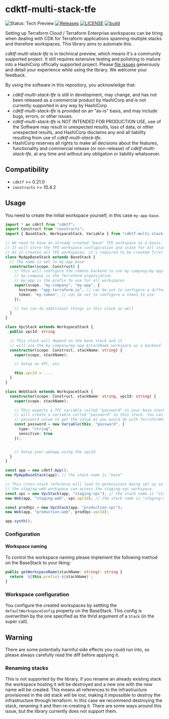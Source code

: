 # cdktf-multi-stack-tfe

![Status: Tech Preview](https://img.shields.io/badge/status-experimental-EAAA32) [![Releases](https://img.shields.io/github/release/cdktf/cdktf-multi-stack-tfe.svg)](https://github.com/cdktf/cdktf-multi-stack-tfe/releases)
[![LICENSE](https://img.shields.io/github/license/cdktf/cdktf-multi-stack-tfe.svg)](https://github.com/cdktf/cdktf-multi-stack-tfe/blob/main/LICENSE)
[![build](https://github.com/cdktf/cdktf-multi-stack-tfe/actions/workflows/build.yml/badge.svg)](https://github.com/cdktf/cdktf-multi-stack-tfe/actions/workflows/build.yml)

Setting up Terraform Cloud / Terraform Enterprise workspaces can be tiring when dealing with CDK for Terraform applications spanning multiple stacks and therefore workspaces. This library aims to automate this.

_cdktf-multi-stack-tfe_ is in technical preview, which means it's a community supported project. It still requires extensive testing and polishing to mature into a HashiCorp officially supported project. Please [file issues](https://github.com/cdktf/cdktf-multi-stack-tfe/issues/new/choose) generously and detail your experience while using the library. We welcome your feedback.

By using the software in this repository, you acknowledge that:

- _cdktf-multi-stack-tfe_ is still in development, may change, and has not been released as a commercial product by HashiCorp and is not currently supported in any way by HashiCorp.
- _cdktf-multi-stack-tfe_ is provided on an "as-is" basis, and may include bugs, errors, or other issues.
- _cdktf-multi-stack-tfe_ is NOT INTENDED FOR PRODUCTION USE, use of the Software may result in unexpected results, loss of data, or other unexpected results, and HashiCorp disclaims any and all liability resulting from use of _cdktf-multi-stack-tfe_.
- HashiCorp reserves all rights to make all decisions about the features, functionality and commercial release (or non-release) of _cdktf-multi-stack-tfe_, at any time and without any obligation or liability whatsoever.

## Compatibility

- `cdktf` >= 0.21.0
- `constructs` >= 10.4.2

## Usage

You need to create the initial workspace yourself, in this case `my-app-base`.

```ts
import * as cdktf from "cdktf";
import Construct from "constructs";
import { BaseStack, WorkspaceStack, Variable } from "cdktf-multi-stack-tfe";

// We need to have an already created "base" TFE workspace as a basis.
// It will store the TFE workspace configuration and state for all stacks.
// As it creates all TFE workspaces, it's required to be created first (and as a result will scaffold out all the required workspaces).
class MyAppBaseStack extends BaseStack {
  // The name is set to my-app-base
  constructor(scope: Construct) {
    // This will configure the remote backend to use my-company/my-app-base as a workspace
    // my-company is the Terraform organization
    // my-app is the prefix to use for all workspaces
    super(scope, "my-company", "my-app", {
      hostname: "app.terraform.io", // can be set to configure a different Terraform Cloud hostname, e.g. for privately hosted Terraform Enterprise
      token: "my-token", // can be set to configure a token to use
    });

    // You can do additional things in this stack as well
  }
}

class VpcStack extends WorkspaceStack {
  public vpcId: string

  // This stack will depend on the base stack and it
  // will use the my-company/my-app-$stackName workspace as a backend
  constructor(scope: Construct, stackName: string) {
    super(scope, stackName);

    // Setup an VPC, etc.

    this.vpcId = ....
  }
}

class WebStack extends WorkspaceStack {
  constructor(scope: Construct, stackName: string, vpcId: string) {
    super(scope, stackName);

    // This expects a TFC variable called "password" in your base stack and
    // will create a variable called "password" in this stack. You can use
    // password.value to get the value as you would do with TerraformVariable.
    const password = new Variable(this, "password", {
      type: "string",
      sensitive: true
    });


    // Setup your webapp using the vpcId
  }
}

const app = new cdktf.App();
new MyAppBaseStack(app); // the stack name is "base"

// This cross-stack reference will lead to permissions being set up so that
// the staging-web workspace can access the staging-vpc workspace.
const vpc = new VpcStack(app, "staging-vpc"); // the stack name is "staging-vpc"
new Web(app, "staging-web", vpc.vpcId); // the stack name is "staging-web"

const prodVpc = new VpcStack(app, "production-vpc");
new Web(app, "production-web", prodVpc.vpcId);

app.synth();
```

### Configuration

#### Workspace naming

To control the workspace naming please implement the following method on the BaseStack to your liking:

```ts
public getWorkspaceName(stackName: string): string {
  return `${this.prefix}-${stackName}`;
}
```

### Workspace configuration

You configure the created workspaces by settting the `defaultWorkspaceConfig` property on the BaseStack.
This config is overwritten by the one specified as the thrid argument of a `Stack` (in the super call).

## Warning

There are some potentially harmful side effects you could run into, so please always carefully read the diff before applying it.

### Renaming stacks

This is not supported by the library, if you rename an already existing stack the workspace hosting it will be destroyed and a new one with the new name will be created. This means all references to the infrastructure provisioned in the old stack will be lost, making it impossible to destroy the infrastructure through terraform. In this case we recommend destroying the stack, renaming it and then re-creating it.
There are some ways around this issue, but the library currently does not support them.
